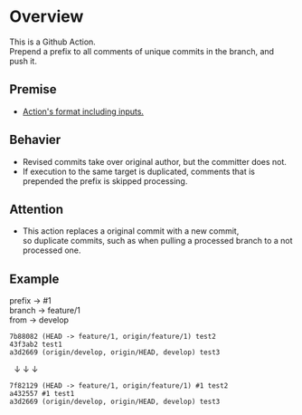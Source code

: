 # Overview

This is a Github Action.  
Prepend a prefix to all comments of unique commits in the branch, and push it.  

## Premise

- [Action's format including inputs.](https://github.com/begyyal/act_revise_comments/blob/master/action.yml)

## Behavier

- Revised commits take over original author, but the committer does not.
- If execution to the same target is duplicated, comments that is prepended the prefix is skipped processing.

## Attention

- This action replaces a original commit with a new commit,  
  so duplicate commits, such as when pulling a processed branch to a not processed one.

## Example

prefix -> #1  
branch -> feature/1  
from -> develop  

```
7b88082 (HEAD -> feature/1, origin/feature/1) test2  
43f3ab2 test1  
a3d2669 (origin/develop, origin/HEAD, develop) test3  
```

&nbsp;&nbsp;↓&nbsp;↓&nbsp;↓  

```
7f82129 (HEAD -> feature/1, origin/feature/1) #1 test2  
a432557 #1 test1  
a3d2669 (origin/develop, origin/HEAD, develop) test3
```
